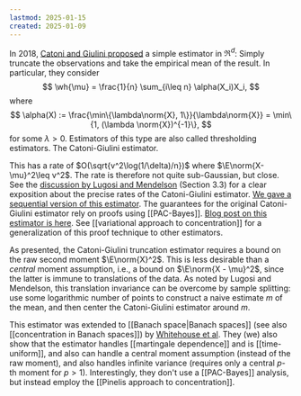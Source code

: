 ```yaml
---
lastmod: 2025-01-15
created: 2025-01-09
---
```


In 2018, [Catoni and Giulini proposed](https://arxiv.org/pdf/1802.04308) a simple estimator in $\Re^d$: Simply truncate the observations and take the empirical mean of the result. In particular, they consider 
$$
\wh{\mu} = \frac{1}{n} \sum_{i\leq n} \alpha(X_i)X_i,
$$
where 
$$
\alpha(X) := \frac{\min\{\lambda\norm{X}, 1\}}{\lambda\norm{X}} = \min\{1, (\lambda \norm{X})^{-1}\},
$$
for some $\lambda>0$. Estimators of this type are also called thresholding estimators. The Catoni-Giulini estimator. 

This has a rate of $O(\sqrt{v^2\log(1/\delta)/n})$ where $\E\norm{X-\mu}^2\leq v^2$. The rate is therefore not quite sub-Gaussian, but close. See the [discussion by Lugosi and Mendelson](https://arxiv.org/pdf/1906.04280) (Section 3.3) for a clear exposition about the precise rates of the Catoni-Giulini estimator. [We gave a sequential version of this estimator](https://arxiv.org/abs/2311.08168). The guarantees for the original Catoni-Giulini estimator rely on proofs using [[PAC-Bayes]]. [Blog post on this estimator is here](https://benchugg.com/research_notes/catoni_giulini/). See [[variational approach to concentration]] for a generalization of this proof technique to other estimators. 

As presented, the Catoni-Giulini truncation estimator requires a bound on the raw second moment $\E\norm{X}^2$. This is less desirable than a _central_ moment assumption, i.e., a bound on $\E\norm{X - \mu}^2$, since the latter is immune to translations of the data.  As noted by Lugosi and Mendelson, this translation invariance can be overcome by sample splitting: use some logarithmic number of points to construct a naive estimate $m$ of the mean, and then center the Catoni-Giulini estimator around $m$. 

This estimator was extended to [[Banach space|Banach spaces]] (see also [[concentration in Banach spaces]]) by [Whitehouse et al](https://arxiv.org/abs/2411.11271). They (we) also show that the estimator handles [[martingale dependence]] and is [[time-uniform]], and also can handle a central moment assumption (instead of the raw moment), and also handles infinite variance (requires only a central $p$-th moment for $p>1$). Interestingly, they don't use a [[PAC-Bayes]] analysis, but instead employ the [[Pinelis approach to concentration]]. 
